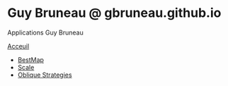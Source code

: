# Guy Bruneau @ gbruneau.github.io

Applications Guy Bruneau

[Acceuil](https://gbruneau.github.io)

* [BestMap](https://gbruneau.github.io/BestMap) 
* [Scale](https://gbruneau.github.io/Scale) 
* [Oblique Strategies](https://gbruneau.github.io/Oblique/)
